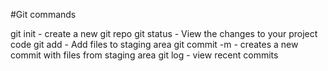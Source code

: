 #Git commands

git init - create a new git repo
git status - View the changes to your project code
git add - Add files to staging area
git commit -m - creates a new commit with files from staging area 
git log - view recent commits 